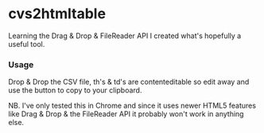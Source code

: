 cvs2htmltable
=============

Learning the Drag &amp; Drop &amp; FileReader API I created what's hopefully a useful tool. 

### Usage

Drop & Drop the CSV file, th's & td's are contenteditable so edit away and use the button to copy to your clipboard. 

NB. I've only tested this in Chrome and since it uses newer HTML5 features like Drag & Drop & the FileReader API it probably won't work in anything else. 